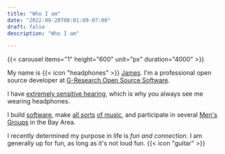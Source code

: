 ```yaml
---
title: "Who I am"
date: "2022-09-28T08:01:09-07:00"
draft: false
description: "Who I am"

---
```

{{< carousel items="1" height="600" unit="px" duration="4000" >}}
<br>

My name is {{< icon "headphones" >}} [James](https://headphonejames.com/). I'm a professional open source developer at [G-Research Open Source Software](https://opensource.gresearch.co.uk/).

I have [extremely sensitive hearing](https://headphonejames.com/#headphones), which is why you always see me wearing headphones.

I build [software](https://github.com/headphonejames), make [all sorts](https://www.generalfuzz.net) [of music](https://www.youtube.com/channel/UCTiKBhNy0zXN9g8tk5O15hQ.), and participate in several [Men's Groups](https://headphonejames.com/#mensgroups) in the Bay Area.

I recently determined my purpose in life is _fun and connection_. I am generally up for fun, as long as it's not loud fun. {{< icon "guitar" >}}
